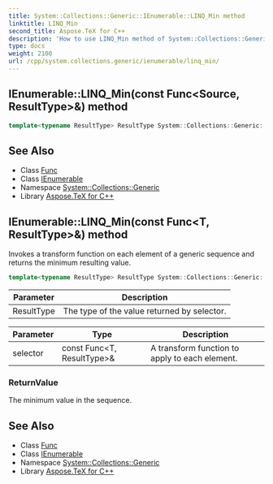 ```yaml
---
title: System::Collections::Generic::IEnumerable::LINQ_Min method
linktitle: LINQ_Min
second_title: Aspose.TeX for C++
description: 'How to use LINQ_Min method of System::Collections::Generic::IEnumerable class in C++.'
type: docs
weight: 2100
url: /cpp/system.collections.generic/ienumerable/linq_min/
---
```

## IEnumerable::LINQ_Min(const Func\<Source, ResultType\>\&) method




```cpp
template<typename ResultType> ResultType System::Collections::Generic::IEnumerable<T>::LINQ_Min(const Func<Source, ResultType> &selector)
```

## See Also

* Class [Func](../../../system/func/)
* Class [IEnumerable](../)
* Namespace [System::Collections::Generic](../../)
* Library [Aspose.TeX for C++](../../../)
## IEnumerable::LINQ_Min(const Func\<T, ResultType\>\&) method


Invokes a transform function on each element of a generic sequence and returns the minimum resulting value.

```cpp
template<typename ResultType> ResultType System::Collections::Generic::IEnumerable<T>::LINQ_Min(const Func<T, ResultType> &selector)
```


| Parameter | Description |
| --- | --- |
| ResultType | The type of the value returned by selector. |

| Parameter | Type | Description |
| --- | --- | --- |
| selector | const Func\<T, ResultType\>\& | A transform function to apply to each element. |

### ReturnValue

The minimum value in the sequence.

## See Also

* Class [Func](../../../system/func/)
* Class [IEnumerable](../)
* Namespace [System::Collections::Generic](../../)
* Library [Aspose.TeX for C++](../../../)
